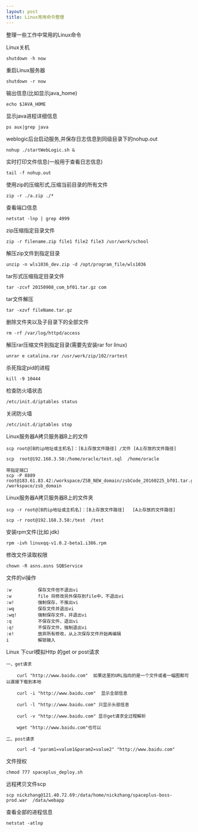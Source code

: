 ```yaml
---
layout: post
title: Linux常用命令整理
---
```


整理一些工作中常用的Linux命令

Linux关机

    shutdown -h now

重启Linux服务器

	shutdown -r now

输出信息(比如显示java_home)

	echo $JAVA_HOME

显示java进程详细信息

	ps aux|grep java

weblogic后台启动服务,并保存日志信息到同级目录下的nohup.out

	nohup ./startWebLogic.sh &

实时打印文件信息(一般用于查看日志信息)

	tail -f nohup.out

使用zip的压缩形式,压缩当前目录的所有文件

	zip -r ./a.zip ./*

查看端口信息

	netstat -lnp | grep 4999

zip压缩指定目录文件

	zip -r filename.zip file1 file2 file3 /usr/work/school 

解压zip文件到指定目录

	unzip -n wls1036_dev.zip -d /opt/program_file/wls1036

tar形式压缩指定目录文件

	tar -zcvf 20150908_com_bf01.tar.gz com

tar文件解压

	tar -xzvf fileName.tar.gz

删除文件夹以及子目录下的全部文件

	rm -rf /var/log/httpd/access

解压rar压缩文件到指定目录(需要先安装rar for linux)

	unrar e catalina.rar /usr/work/zip/102/rartest

杀死指定pid的进程

	kill -9 10444

检查防火墙状态
	
	/etc/init.d/iptables status

关闭防火墙
	
	/etc/init.d/iptables stop

Linux服务器A拷贝服务器B上的文件

	scp root@[B的ip地址或主机名]：[B上存放文件路径] /文件 [A上存放的文件路径]

	scp  root@192.168.3.58:/home/oracle/test.sql  /home/oracle

	带指定端口
	scp -P 8889  root@183.61.83.42:/workspace/ZSB_NEW_domain/zsbCode_20160225_bf01.tar.gz  /workspace/zsb_domain

Linux服务器A拷贝服务器B上的文件夹

	scp -r root@[B的ip地址或主机名]：[B上存放文件路径]   [A上存放的文件路径]
	
	scp -r root@192.168.3.58:/test  /test

安装rpm文件(比如 jdk)

	rpm -ivh linuxqq-v1.0.2-beta1.i386.rpm

修改文件读取权限

	chown -R asns.asns SQBService

文件的vi操作

	:w          保存文件但不退出vi 
	:w          file 将修改另外保存到file中，不退出vi 
	:w!         强制保存，不推出vi
	:wq         保存文件并退出vi 
	:wq!        强制保存文件，并退出vi
	:q          不保存文件，退出vi
	:q!         不保存文件，强制退出vi 
	:e!         放弃所有修改，从上次保存文件开始再编辑
	i           解锁输入


Linux 下curl模拟Http 的get or post请求


```
一、get请求

	curl "http://www.baidu.com"  如果这里的URL指向的是一个文件或者一幅图都可以直接下载到本地

	curl -i "http://www.baidu.com"  显示全部信息

	curl -l "http://www.baidu.com" 只显示头部信息

	curl -v "http://www.baidu.com" 显示get请求全过程解析

	wget "http://www.baidu.com"也可以
```



```
二、post请求

	curl -d "param1=value1&param2=value2" "http://www.baidu.com"
```

	
文件授权

    chmod 777 spaceplus_deploy.sh
    
远程拷贝文件scp

    scp nickzhang@121.40.72.69:/data/home/nickzhang/spaceplus-boss-prod.war  /data/webapp
    
查看全部的进程信息

    netstat -atlnp
    


